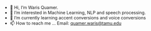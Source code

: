 - 👋 Hi, I’m Waris Quamer.
- 👀 I’m interested in Machine Learning, NLP and speech processing.
- 🌱 I’m currently learning accent conversions and voice conversions
- 📫 How to reach me ... Email: quamer.waris@tamu.edu

<!---
warisqr007/warisqr007 is a ✨ special ✨ repository because its `README.md` (this file) appears on your GitHub profile.
You can click the Preview link to take a look at your changes.
--->
